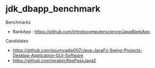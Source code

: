 # jdk_dbapp_benchmark

Benchmarks
- BankApp : https://github.com/introtocomputerscience/JavaBankApp

Candidates
- https://github.com/soumyadip007/Java-JavaFx-Swing-Projects-Desktop-Application-GUI-Software
- https://github.com/jorabin/KeePassJava2
